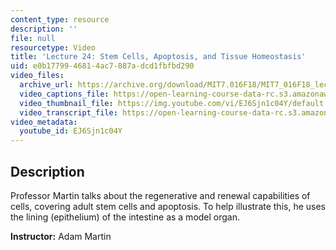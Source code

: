 ```yaml
---
content_type: resource
description: ''
file: null
resourcetype: Video
title: 'Lecture 24: Stem Cells, Apoptosis, and Tissue Homeostasis'
uid: e0b17799-4681-4ac7-887a-dcd1fbfbd290
video_files:
  archive_url: https://archive.org/download/MIT7.016F18/MIT7_016F18_lec24_300k.mp4
  video_captions_file: https://open-learning-course-data-rc.s3.amazonaws.com/7-016-introductory-biology-fall-2018/4c84b06244595c229f06bc6794310f3e_EJ6Sjn1c04Y.vtt
  video_thumbnail_file: https://img.youtube.com/vi/EJ6Sjn1c04Y/default.jpg
  video_transcript_file: https://open-learning-course-data-rc.s3.amazonaws.com/7-016-introductory-biology-fall-2018/2a4ce2999d35e34811b14333970aa0c1_EJ6Sjn1c04Y.pdf
video_metadata:
  youtube_id: EJ6Sjn1c04Y
---
```


Description
-----------

Professor Martin talks about the regenerative and renewal capabilities of cells, covering adult stem cells and apoptosis. To help illustrate this, he uses the lining (epithelium) of the intestine as a model organ.

**Instructor:** Adam Martin